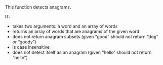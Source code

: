 This function detects anagrams.

IT:
  * takes two arguments: a word and an array of words
  * returns an array of words that are anagrams of the given word
  * does not return anagram subsets (given “good” should not return “dog” or “goody”)
  * is case insensitive
  * does not detect itself as an anagram (given “hello” should not return “hello”)
